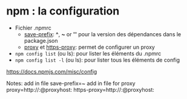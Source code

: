 # npm : la configuration

* Fichier .npmrc
    * [save-prefix](https://docs.npmjs.com/misc/config#save-prefix): <b>^</b>, <b>~</b> or <b>''</b> pour la version des dépendances dans le package.json
    * [proxy](https://docs.npmjs.com/misc/config#proxy) et [https-proxy](https://docs.npmjs.com/misc/config#https-proxy): permet de configurer un proxy
* `npm config list` (ou ls): pour lister les éléments du .npmrc
* `npm config list -l` (ou ls): pour lister tous les éléments de config

https://docs.npmjs.com/misc/config
<!-- .element: class="credits" -->

Notes:
add in file save-prefix=~
add in file for proxy
proxy=http://<username>:<pass>@proxyhost:<port>
https-proxy=http://<uname>:<pass>@proxyhost:<port>